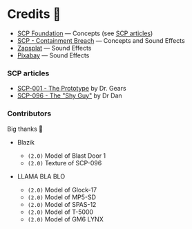 # Credits 📝

- [SCP Foundation](https://scp-wiki.wikidot.com/) — Concepts (see [SCP articles](#scp-articles))
- [SCP - Containment Breach](https://www.scpcbgame.com/) — Concepts and Sound Effects
- [Zapsplat](https://www.zapsplat.com/) — Sound Effects
- [Pixabay](https://pixabay.com/) — Sound Effects

### SCP articles

- [SCP-001 - The Prototype](https://scp-wiki.wikidot.com/dr-gears-s-proposal) by Dr. Gears
- [SCP-096 - The "Shy Guy"](https://scp-wiki.wikidot.com/scp-096) by Dr Dan

### Contributors

Big thanks 🤝

- Blazik
  - `(2.0)` Model of Blast Door 1
  - `(2.0)` Texture of SCP-096
  
- LLAMA BLA BLO
  - `(2.0)` Model of Glock-17
  - `(2.0)` Model of MP5-SD
  - `(2.0)` Model of SPAS-12
  - `(2.0)` Model of T-5000
  - `(2.0)` Model of GM6 LYNX
